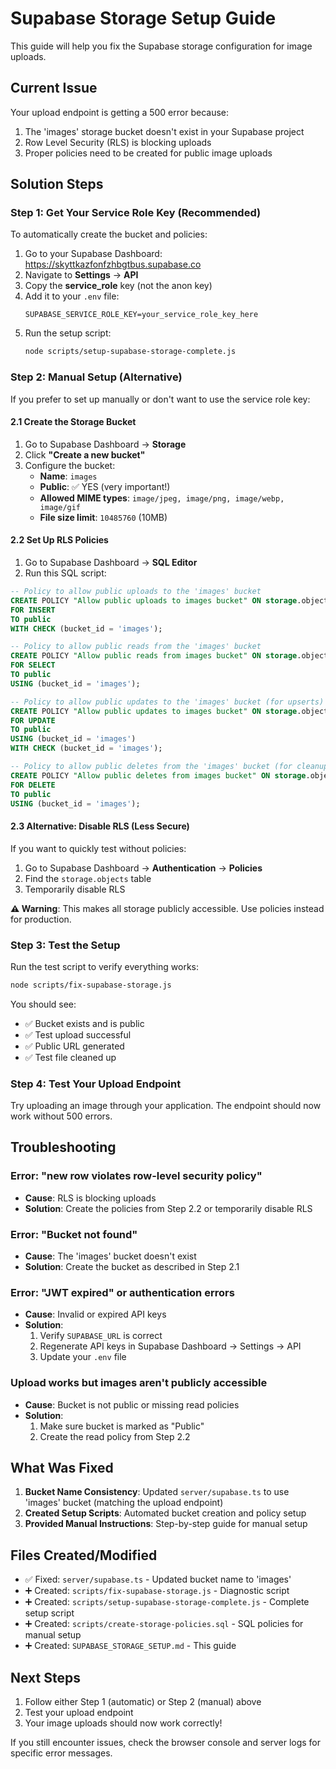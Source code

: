 # Supabase Storage Setup Guide

This guide will help you fix the Supabase storage configuration for image uploads.

## Current Issue
Your upload endpoint is getting a 500 error because:
1. The 'images' storage bucket doesn't exist in your Supabase project
2. Row Level Security (RLS) is blocking uploads
3. Proper policies need to be created for public image uploads

## Solution Steps

### Step 1: Get Your Service Role Key (Recommended)

To automatically create the bucket and policies:

1. Go to your Supabase Dashboard: https://skyttkazfonfzhbgtbus.supabase.co
2. Navigate to **Settings** → **API**
3. Copy the **service_role** key (not the anon key)
4. Add it to your `.env` file:
   ```
   SUPABASE_SERVICE_ROLE_KEY=your_service_role_key_here
   ```
5. Run the setup script:
   ```bash
   node scripts/setup-supabase-storage-complete.js
   ```

### Step 2: Manual Setup (Alternative)

If you prefer to set up manually or don't want to use the service role key:

#### 2.1 Create the Storage Bucket

1. Go to Supabase Dashboard → **Storage**
2. Click **"Create a new bucket"**
3. Configure the bucket:
   - **Name**: `images`
   - **Public**: ✅ YES (very important!)
   - **Allowed MIME types**: `image/jpeg, image/png, image/webp, image/gif`
   - **File size limit**: `10485760` (10MB)

#### 2.2 Set Up RLS Policies

1. Go to Supabase Dashboard → **SQL Editor**
2. Run this SQL script:

```sql
-- Policy to allow public uploads to the 'images' bucket
CREATE POLICY "Allow public uploads to images bucket" ON storage.objects
FOR INSERT
TO public
WITH CHECK (bucket_id = 'images');

-- Policy to allow public reads from the 'images' bucket
CREATE POLICY "Allow public reads from images bucket" ON storage.objects
FOR SELECT
TO public
USING (bucket_id = 'images');

-- Policy to allow public updates to the 'images' bucket (for upserts)
CREATE POLICY "Allow public updates to images bucket" ON storage.objects
FOR UPDATE
TO public
USING (bucket_id = 'images')
WITH CHECK (bucket_id = 'images');

-- Policy to allow public deletes from the 'images' bucket (for cleanup)
CREATE POLICY "Allow public deletes from images bucket" ON storage.objects
FOR DELETE
TO public
USING (bucket_id = 'images');
```

#### 2.3 Alternative: Disable RLS (Less Secure)

If you want to quickly test without policies:

1. Go to Supabase Dashboard → **Authentication** → **Policies**
2. Find the `storage.objects` table
3. Temporarily disable RLS

**⚠️ Warning**: This makes all storage publicly accessible. Use policies instead for production.

### Step 3: Test the Setup

Run the test script to verify everything works:

```bash
node scripts/fix-supabase-storage.js
```

You should see:
- ✅ Bucket exists and is public
- ✅ Test upload successful
- ✅ Public URL generated
- ✅ Test file cleaned up

### Step 4: Test Your Upload Endpoint

Try uploading an image through your application. The endpoint should now work without 500 errors.

## Troubleshooting

### Error: "new row violates row-level security policy"
- **Cause**: RLS is blocking uploads
- **Solution**: Create the policies from Step 2.2 or temporarily disable RLS

### Error: "Bucket not found"
- **Cause**: The 'images' bucket doesn't exist
- **Solution**: Create the bucket as described in Step 2.1

### Error: "JWT expired" or authentication errors
- **Cause**: Invalid or expired API keys
- **Solution**:
  1. Verify `SUPABASE_URL` is correct
  2. Regenerate API keys in Supabase Dashboard → Settings → API
  3. Update your `.env` file

### Upload works but images aren't publicly accessible
- **Cause**: Bucket is not public or missing read policies
- **Solution**:
  1. Make sure bucket is marked as "Public"
  2. Create the read policy from Step 2.2

## What Was Fixed

1. **Bucket Name Consistency**: Updated `server/supabase.ts` to use 'images' bucket (matching the upload endpoint)
2. **Created Setup Scripts**: Automated bucket creation and policy setup
3. **Provided Manual Instructions**: Step-by-step guide for manual setup

## Files Created/Modified

- ✅ Fixed: `server/supabase.ts` - Updated bucket name to 'images'
- ➕ Created: `scripts/fix-supabase-storage.js` - Diagnostic script
- ➕ Created: `scripts/setup-supabase-storage-complete.js` - Complete setup script
- ➕ Created: `scripts/create-storage-policies.sql` - SQL policies for manual setup
- ➕ Created: `SUPABASE_STORAGE_SETUP.md` - This guide

## Next Steps

1. Follow either Step 1 (automatic) or Step 2 (manual) above
2. Test your upload endpoint
3. Your image uploads should now work correctly!

If you still encounter issues, check the browser console and server logs for specific error messages.
